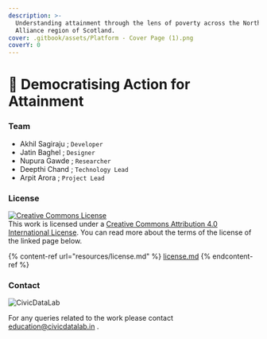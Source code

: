 ```yaml
---
description: >-
  Understanding attainment through the lens of poverty across the Northern
  Alliance region of Scotland.
cover: .gitbook/assets/Platform - Cover Page (1).png
coverY: 0
---
```


# 📖 Democratising Action for Attainment

### Team

* Akhil Sagiraju ; `Developer`
* Jatin Baghel ; `Designer`
* Nupura Gawde ; `Researcher`
* Deepthi Chand ; `Technology Lead`
* Arpit Arora ; `Project Lead`

### License

[![Creative Commons License](https://i.creativecommons.org/l/by/4.0/88x31.png)](http://creativecommons.org/licenses/by/4.0/)\
This work is licensed under a [Creative Commons Attribution 4.0 International License](http://creativecommons.org/licenses/by/4.0/). You can read more about the terms of the license of the linked page below.

{% content-ref url="resources/license.md" %}
[license.md](resources/license.md)
{% endcontent-ref %}

### Contact

![CivicDataLab](.gitbook/assets/cdl\_logo.png)

For any queries related to the work please contact [education@civicdatalab.in](mailto:education@civicdatalab.in) .
